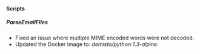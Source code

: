
#### Scripts
##### ParseEmailFiles
- Fixed an issue where multiple MIME encoded words were not decoded.
- Updated the Docker image to: *demisto/python:1.3-alpine*.
